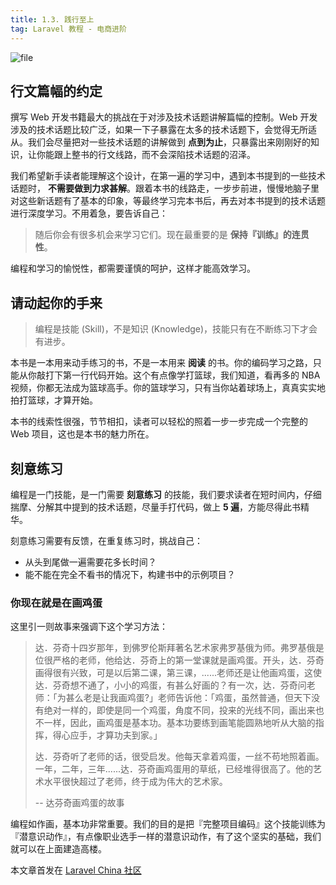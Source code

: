 ```yaml
---
title: 1.3. 践行至上
tag: Laravel 教程 - 电商进阶
---
```


![file](https://lccdn.phphub.org/uploads/images/201806/12/1/8BdMRlwyZH.jpeg?imageView2/2/w/1240/h/0)

行文篇幅的约定
-------

撰写 Web 开发书籍最大的挑战在于对涉及技术话题讲解篇幅的控制。Web 开发涉及的技术话题比较广泛，如果一下子暴露在太多的技术话题下，会觉得无所适从。我们会尽量把对一些技术话题的讲解做到 **点到为止**，只暴露出来刚刚好的知识，让你能跟上整书的行文线路，而不会深陷技术话题的沼泽。

我们希望新手读者能理解这个设计，在第一遍的学习中，遇到本书提到的一些技术话题时， **不需要做到力求甚解**。跟着本书的线路走，一步步前进，慢慢地脑子里对这些新话题有了基本的印象，等最终学习完本书后，再去对本书提到的技术话题进行深度学习。不用着急，要告诉自己：

> 随后你会有很多机会来学习它们。现在最重要的是 **保持『训练』的连贯性**。

编程和学习的愉悦性，都需要谨慎的呵护，这样才能高效学习。

请动起你的手来
-------

> 编程是技能 (Skill)，不是知识 (Knowledge)，技能只有在不断练习下才会有进步。

本书是一本用来动手练习的书，不是一本用来 **阅读** 的书。你的编码学习之路，只能从你敲打下第一行代码开始。这个有点像学打篮球，我们知道，看再多的 NBA 视频，你都无法成为篮球高手。你的篮球学习，只有当你站着球场上，真真实实地拍打篮球，才算开始。

本书的线索性很强，节节相扣，读者可以轻松的照着一步一步完成一个完整的 Web 项目，这也是本书的魅力所在。

刻意练习
----

编程是一门技能，是一门需要 **刻意练习** 的技能，我们要求读者在短时间内，仔细揣摩、分解其中提到的技术话题，尽量手打代码，做上 **5 遍**，方能尽得此书精华。

刻意练习需要有反馈，在重复练习时，挑战自己：

*   从头到尾做一遍需要花多长时间？
*   能不能在完全不看书的情况下，构建书中的示例项目？

### 你现在就是在画鸡蛋

这里引一则故事来强调下这个学习方法：

> 达．芬奇十四岁那年，到佛罗伦斯拜著名艺术家弗罗基俄为师。弗罗基俄是位很严格的老师，他给达．芬奇上的第一堂课就是画鸡蛋。开头，达．芬奇画得很有兴致，可是以后第二课，第三课，......老师还是让他画鸡蛋，这使达．芬奇想不通了，小小的鸡蛋，有甚么好画的？有一次，达．芬奇问老师：「为甚么老是让我画鸡蛋?」老师告诉他：「鸡蛋，虽然普通，但天下没有绝对一样的，即使是同一个鸡蛋，角度不同，投来的光线不同，画出来也不一样，因此，画鸡蛋是基本功。基本功要练到画笔能圆熟地听从大脑的指挥，得心应手，才算功夫到家。」
> 
> 达．芬奇听了老师的话，很受启发。他每天拿着鸡蛋，一丝不苟地照着画。一年，二年，三年......达．芬奇画鸡蛋用的草纸，已经堆得很高了。他的艺术水平很快超过了老师，终于成为伟大的艺术家。
> 
> \-\- 达芬奇画鸡蛋的故事

编程如作画，基本功非常重要。我们的目的是把『完整项目编码』这个技能训练为『潜意识动作』，有点像职业选手一样的潜意识动作，有了这个坚实的基础，我们就可以在上面建造高楼。

本文章首发在 [Laravel China 社区](https://laravel-china.org/)